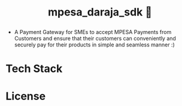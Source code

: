 # <p align="center">mpesa_daraja_sdk :rocket:</p>
- A Payment Gateway for SMEs to accept MPESA Payments from Customers and ensure that their customers
  can conveniently and securely pay for their products in simple and seamless manner :)
##
##
  
 # Tech Stack
 # License


